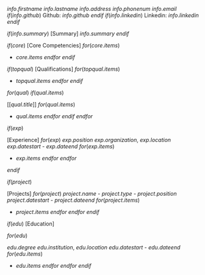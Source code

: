$info.firstname$ $info.lastname$
$info.address$
$info.phonenum$
$info.email$
$if(info.github)$
Github: $info.github$
$endif$
$if(info.linkedin)$
Linkedin: $info.linkedin$
$endif$

$if(info.summary)$
[Summary]
$info.summary$
$endif$

$if(core)$
[Core Competencies]
$for(core.items)$
* $core.items$
$endfor$
$endif$

$if(topqual)$
[Qualifications]
$for(topqual.items)$
* $topqual.items$
$endfor$
$endif$

$for(qual)$
$if(qual.items)$

[[$qual.title$]]
$for(qual.items)$
* $qual.items$
$endfor$
$endif$
$endfor$

$if(exp)$

[Experience]
$for(exp)$
$exp.position$
$exp.organization$, $exp.location$
$exp.datestart$ - $exp.dateend$
$for(exp.items)$
* $exp.items$
$endfor$
$endfor$

$endif$

$if(project)$

[Projects]
$for(project)$
$project.name$ - $project.type$ - $project.position$
$project.datestart$ - $project.dateend$
$for(project.items)$
* $project.items$
$endfor$
$endfor$
$endif$


$if(edu)$
[Education]

$for(edu)$

$edu.degree$
$edu.institution$, $edu.location$
$edu.datestart$ - $edu.dateend$
$for(edu.items)$
* $edu.items$
$endfor$
$endfor$
$endif$